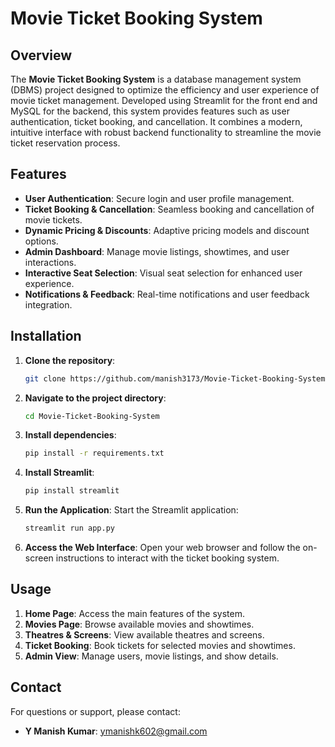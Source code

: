 # Movie Ticket Booking System

## Overview

The **Movie Ticket Booking System** is a database management system (DBMS) project designed to optimize the efficiency and user experience of movie ticket management. Developed using Streamlit for the front end and MySQL for the backend, this system provides features such as user authentication, ticket booking, and cancellation. It combines a modern, intuitive interface with robust backend functionality to streamline the movie ticket reservation process.

## Features

- **User Authentication**: Secure login and user profile management.
- **Ticket Booking & Cancellation**: Seamless booking and cancellation of movie tickets.
- **Dynamic Pricing & Discounts**: Adaptive pricing models and discount options.
- **Admin Dashboard**: Manage movie listings, showtimes, and user interactions.
- **Interactive Seat Selection**: Visual seat selection for enhanced user experience.
- **Notifications & Feedback**: Real-time notifications and user feedback integration.

## Installation

1. **Clone the repository**:
    ```bash
    git clone https://github.com/manish3173/Movie-Ticket-Booking-System.git
    ```

2. **Navigate to the project directory**:
    ```bash
    cd Movie-Ticket-Booking-System
    ```

3. **Install dependencies**:
    ```bash
    pip install -r requirements.txt
    ```

4. **Install Streamlit**:
    ```bash
    pip install streamlit
    ```

5. **Run the Application**:
    Start the Streamlit application:
    ```bash
    streamlit run app.py
    ```

6. **Access the Web Interface**:
    Open your web browser and follow the on-screen instructions to interact with the ticket booking system.

## Usage

1. **Home Page**: Access the main features of the system.
2. **Movies Page**: Browse available movies and showtimes.
3. **Theatres & Screens**: View available theatres and screens.
4. **Ticket Booking**: Book tickets for selected movies and showtimes.
5. **Admin View**: Manage users, movie listings, and show details.

## Contact

For questions or support, please contact:

- **Y Manish Kumar**: [ymanishk602@gmail.com](mailto:ymanishk602@gmail.com)
